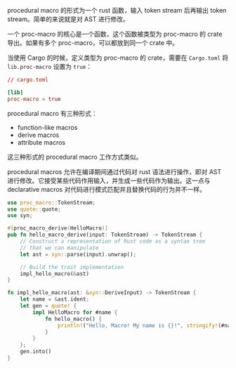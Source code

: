 procedural macro 的形式为一个 rust 函数，输入 token stream 后再输出 token stream。简单的来说就是对 AST 进行修改。

一个 proc-macro 的核心是一个函数，这个函数被类型为 proc-macro 的 crate 导出。如果有多个 proc-macro，可以都放到同一个 crate 中。

当使用 Cargo 的时候，定义类型为 proc-macro 的 crate，需要在 `Cargo.toml` 将 `lib.proc-macro` 设置为 `true`：

```toml
// cargo.toml

[lib]
proc-macro = true
```

procedural macro 有三种形式：

- function-like macros
- derive macros
- attribute macros

这三种形式的 procedural macro 工作方式类似。

procedural macros 允许在编译期间通过代码对 rust 语法进行操作，即对 AST 进行修改。它接受某些代码作用输入，并生成一些代码作为输出。这一点与 declarative macros 对代码进行模式匹配并且替换代码的行为并不一样。

```rust
use proc_macro::TokenStream;
use quote::quote;
use syn;

#[proc_macro_derive(HelloMacro)]
pub fn hello_macro_derive(input: TokenStream) -> TokenStream {
    // Construct a representation of Rust code as a syntax tree
    // that we can manipulate
    let ast = syn::parse(input).unwrap();

    // Build the trait implementation
    impl_hello_macro(&ast)
}

fn impl_hello_macro(ast: &syn::DeriveInput) -> TokenStream {
    let name = &ast.ident;
    let gen = quote! {
        impl HelloMacro for #name {
            fn hello_macro() {
                println!("Hello, Macro! My name is {}!", stringify!(#name));
            }
        }
    };
    gen.into()
}
```
